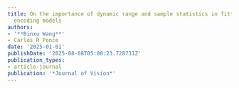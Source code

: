 ```yaml
---
title: On the importance of dynamic range and sample statistics in fitting neuronal
  encoding models
authors:
- '**Binxu Wang**'
- Carlos R Ponce
date: '2025-01-01'
publishDate: '2025-08-08T05:00:23.728731Z'
publication_types:
- article-journal
publication: '*Journal of Vision*'
---
```

